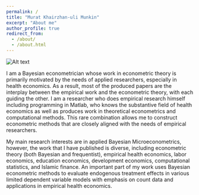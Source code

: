 ```yaml
---
permalink: /
title: "Murat Khairzhan-uli Munkin"
excerpt: "About me"
author_profile: true
redirect_from: 
  - /about/
  - /about.html
---
```




 <img title="<Murat K. Munkin>" alt="Alt text" src="images/<MuratMunkin.png>">

 I am a Bayesian econometrician whose work in econometric theory is primarily motivated by the needs of applied researchers, especially in health economics. As a result, most of the produced papers are the interplay between the empirical work and the econometric theory, with each guiding the other. I am a researcher who does empirical research himself including programming in Matlab, who knows the substantive field of health economics as well as produces work in theoretical econometrics and computational methods. This rare combination allows me to construct econometric methods that are closely aligned with the needs of empirical researchers.

My main research interests are in applied Bayesian Microeconometrics, however, the work that I have published is diverse, including econometric theory (both Bayesian and frequentist), empirical health economics, labor economics, education economics, development economics, computational statistics, and Islamic finance. An important part of my work uses Bayesian econometric methods to evaluate endogenous treatment effects in various limited dependent variable models with emphasis on count data and applications in empirical health economics.
